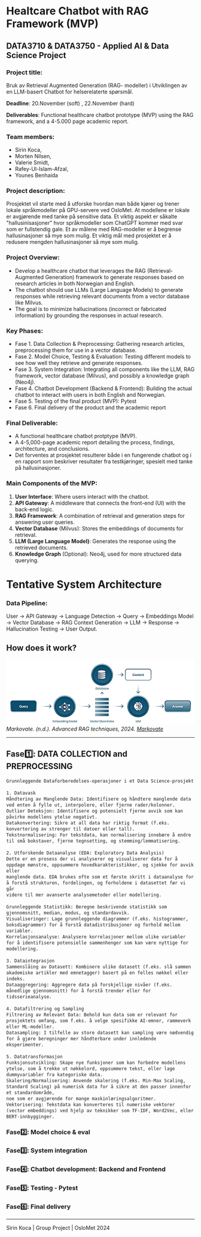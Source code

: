 # Healtcare Chatbot with RAG Framework (MVP)
## DATA3710 & DATA3750 - Applied AI & Data Science Project

### Project title: 
Bruk av Retrieval Augmented Generation (RAG- modeller) i Utviklingen av en LLM-basert Chatbot for helserelaterte spørsmål. 

**Deadline**: 20.November (soft) , 22.November (hard)

**Deliverables**: Functional healthcare chatbot prototype (MVP) using the RAG framework, and a 4-5.000 page academic report.

### Team members: 
* Sirin Koca,
* Morten Nilsen,
* Valerie Smidt,
* Rafey-Ul-Islam-Afzal,
* Younes Benhaida

### Project description: 
Prosjektet vil starte med å utforske hvordan man både kjører og trener lokale språkmodeller på GPU-servere ved OsloMet. 
At modellene er lokale er avgjørende med tanke på sensitive data. Et viktig aspekt er såkalte "hallusinisasjoner" hvor språkmodeller som ChatGPT kommer med svar som er fullstendig gale. Et av målene med RAG-modeller er å begrense hallusinasjoner så mye som mulig. Et viktig mål med prosjektet er å redusere mengden hallusinasjoner så mye som mulig.
	
### Project Overview:
* Develop a healthcare chatbot that leverages the RAG (Retrieval-Augmented Generation) framework to generate responses based on research articles in both Norwegian and English.
* The chatbot should use LLMs (Large Language Models) to generate responses while retrieving relevant documents from a vector database like Milvus.
* The goal is to minimize hallucinations (incorrect or fabricated information) by grounding the responses in actual research.

### Key Phases:
* Fase 1. Data Collection & Preprocessing: Gathering research articles, preprocessing them for use in a vector database.
* Fase 2. Model Choice, Testing & Evaluation: Testing different models to see how well they retrieve and generate responses.
* Fase 3. System Integration: Integrating all components like the LLM, RAG framework, vector database (Milvus), and possibly a knowledge graph (Neo4j).
* Fase 4. Chatbot Development (Backend & Frontend): Building the actual chatbot to interact with users in both English and Norwegian.
* Fase 5. Testing of the final product (MVP): Pytest 
* Fase 6. Final delivery of the product and the academic report

### Final Deliverable:
* A functional healthcare chatbot protptype (MVP).
* A 4-5,000-page academic report detailing the process, findings, architecture, and conclusions.
* Det forventes at prosjektet resulterer både i en fungerende chatbot og i en rapport som beskriver resultater fra testkjøringer, spesielt med tanke på hallusinasjoner.

### Main Components of the MVP:
1.	**User Interface**: Where users interact with the chatbot.
2.	**API Gateway**: A middleware that connects the front-end (UI) with the back-end logic.
3.	**RAG Framework**: A combination of retrieval and generation steps for answering user queries.
4.	**Vector Database** (Milvus): Stores the embeddings of documents for retrieval.
5.	**LLM (Large Language Model)**: Generates the response using the retrieved documents.
6.	**Knowledge Graph** (Optional): Neo4j, used for more structured data querying.

# Tentative System Architecture
### Data Pipeline: 
User → API Gateway → Language Detection → Query → Embeddings Model → Vector Database → RAG Context Generation → LLM → Response → Hallucination Testing → User Output.

## How does it work? 
![rag.png](diagrams/rag.png)
_Markovate. (n.d.). Advanced RAG techniques, 2024. [Markovate](https://markovate.com/blog/advanced-rag-techniques/)_

---

## Fase1️⃣: DATA COLLECTION and PREPROCESSING
```
Grunnleggende Dataforberedelses-operasjoner i et Data Science-prosjekt

1. Datavask
Håndtering av Manglende Data: Identifisere og håndtere manglende data ved enten å fylle ut, interpolere, eller fjerne rader/kolonner.
Outlier Deteksjon: Identifisere og potensielt fjerne avvik som kan påvirke modellens ytelse negativt.
Datakonvertering: Sikre at all data har riktig format (f.eks. konvertering av strenger til datoer eller tall).
Tekstnormalisering: For tekstdata, kan normalisering innebære å endre til små bokstaver, fjerne tegnsetting, og stemming/lemmatisering.

2. Utforskende Dataanalyse (EDA: Exploratory Data Analysis)
Dette er en prosess der vi analyserer og visualiserer data for å oppdage mønstre, oppsummere hovedkarakteristikker, og sjekke for avvik eller
manglende data. EDA brukes ofte som et første skritt i dataanalyse for å forstå strukturen, fordelingen, og forholdene i datasettet før vi går
videre til mer avanserte analysemetoder eller modellering.

Grunnleggende Statistikk: Beregne beskrivende statistikk som gjennomsnitt, median, modus, og standardavvik.
Visualiseringer: Lage grunnleggende diagrammer (f.eks. histogrammer, boksdiagrammer) for å forstå datadistribusjoner og forhold mellom variabler.
Korrelasjonsanalyse: Analysere korrelasjoner mellom ulike variabler for å identifisere potensielle sammenhenger som kan være nyttige for modellering.

3. Dataintegrasjon
Sammenslåing av Datasett: Kombinere ulike datasett (f.eks. slå sammen akademiske artikler med emnetagger) basert på en felles nøkkel eller indeks.
Dataaggregering: Aggregere data på forskjellige nivåer (f.eks. månedlige gjennomsnitt) for å forstå trender eller for tidsserieanalyse.

4. Datafiltrering og Sampling
Filtrering av Relevant Data: Behold kun data som er relevant for prosjektets omfang, som f.eks. å velge spesifikke AI-emner, rammeverk eller ML-modeller.
Datasampling: I tilfelle av store datasett kan sampling være nødvendig for å gjøre beregninger mer håndterbare under innledende eksperimenter.

5. Datatransformasjon
Funksjonsutvikling: Skape nye funksjoner som kan forbedre modellens ytelse, som å trekke ut nøkkelord, oppsummere tekst, eller lage dummyvariabler fra kategoriske data.
Skalering/Normalisering: Anvende skalering (f.eks. Min-Max Scaling, Standard Scaling) på numerisk data for å sikre at den passer innenfor et standardområde,
noe som er avgjørende for mange maskinlæringsalgoritmer.
Vektorisering: Tekstdata kan konverteres til numeriske vektorer (vector embeddings) ved hjelp av teknikker som TF-IDF, Word2Vec, eller BERT-innbygginger.

```

### Fase2️⃣: Model choice & eval
### Fase3️⃣: System integration
### Fase4️⃣: Chatbot development: Backend and Frontend
### Fase5️⃣: Testing - Pytest
### Fase6️⃣: Final delivery

---

Sirin Koca | Group Project | OsloMet 2024

